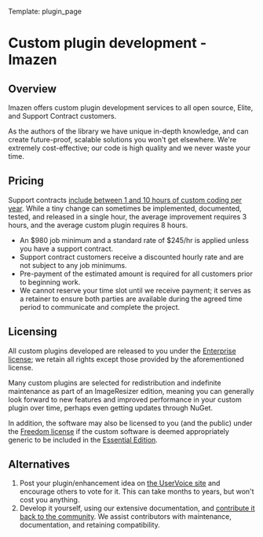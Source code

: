 Template: plugin_page

# Custom plugin development - Imazen

## Overview

Imazen offers custom plugin development services to all open source, Elite, and Support Contract customers.

As the authors of the library we have unique in-depth knowledge, and can create future-proof, scalable solutions you won't get elsewhere. We're extremely cost-effective; our code is high quality and we never waste your time.



## Pricing

Support contracts [include between 1 and 10 hours of custom coding per year](/support/contracts). While a tiny change can sometimes be implemented, documented, tested, and released in a single hour, the average improvement requires 3 hours, and the average custom plugin requires 8 hours.

* An $980 job minimum and a standard rate of $245/hr is applied unless you have a support contract. 
* Support contract customers receive a discounted hourly rate and are not subject to any job minimums.
* Pre-payment of the estimated amount is required for all customers prior to beginning work.
* We cannot reserve your time slot until we receive payment; it serves as a retainer to ensure both parties are available during the agreed time period to communicate and complete the project.


## Licensing 

All custom plugins developed are released to you under the [Enterprise license](/licenses/enterprise); we retain all rights except those provided by the aforementioned license.

Many custom plugins are selected for redistribution and indefinite maintenance as part of an ImageResizer edition, meaning you can generally look forward to new features and improved performance in your custom plugin over time, perhaps even getting updates through NuGet.

In addition, the software may also be licensed to you (and the public) under the [Freedom license](/licenses/freedom) if the custom software is deemed appropriately generic to be included in the [Essential Edition](/plugins/editions/free).


## Alternatives

1. Post your plugin/enhancement idea on [the UserVoice site](https://resizer.uservoice.com/forums/108373-image-resizer-v3) and encourage others to vote for it. This can take months to years, but won't cost you anything.
2. Develop it yourself, using our extensive documentation, and [contribute it back to the community](/docs/contribute). We assist contributors with maintenance, documentation, and retaining compatibility.
